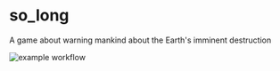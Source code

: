 # so_long
A game about warning mankind about the Earth's imminent destruction

![example workflow](https://github.com/paulo-santana/so_long/actions/workflows/main.yml/badge.svg)
